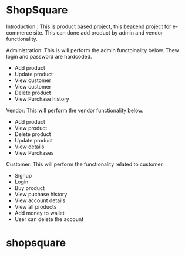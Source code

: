 # ShopSquare

Introduction : This is product based project, this beakend project for e-commerce site. This can done add product by admin and vendor functionality.

Administration:
This is will perform the admin functoinality below. Thew login and password are hardcoded.
- Add product
- Update product
- View customer
- View customer
- Delete product
- View Purchase history

Vendor:
This will perform the vendor functionality below.
- Add product
- View product
- Delete product
- Update product
- View details
- View Purchases

Customer:
This will perform the functionality related to customer.
- Signup
- Login
- Buy product
- View puchase history
- View account details
- View all products
- Add money to wallet
- User can delete the account


# shopsquare
